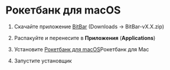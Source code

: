 # Рокетбанк для macOS

1) Скачайте приложение [BitBar](https://github.com/matryer/bitbar/releases/latest) (Downloads -> BitBar-vX.X.zip)

2) Распакуйте и перенесите в **Приложения** (**Applications**)

3) Установите [Рокетбанк для macOS](http://t.me/safonovklim)Рокетбанк для Mac

4) Запустите установщик